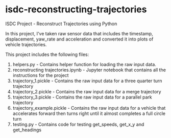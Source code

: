# isdc-reconstructing-trajectories
ISDC Project - Reconstruct Trajectories using Python

In this project, I've taken raw sensor data that includes the timestamp, displacement, yaw_rate and acceleration and converted it into plots of vehicle trajectories.

This project includes the following files:
1. helpers.py - Contains helper function for loading the raw input data.
2. reconstructing trajectories.ipynb - Jupyter notebook that contains all the instructions for the project
3. trajectory_1.pickle - Contains the raw input data for a three quarter turn trajectory 
4. trajectory_2.pickle - Contains the raw input data for a merge trajectory
5. trajectory_3.pickle - Contains the raw input data for a parallel park trajectory
6. trajectory_example.pickle - Contains the raw input data for a vehicle that accelerates forward then turns right until it almost completes a full circle turn
7. testing.py - Contains code for testing get_speeds, get_x_y and get_headings
